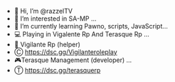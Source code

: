 - 👋 Hi, I’m @razzelTV
- 👀 I’m interested in SA-MP ...
- 🌱 I’m currently learning Pawno, scripts, JavaScript...
- 💻 Playing in Vigalente Rp And Terasque Rp ...
- 🧬 Vigilante Rp (helper)
- Ⓒ︎ https://dsc.gg/Vigilanteroleplay
- 🎮Terasque Management (developer) ...
- Ⓣ︎ https://dsc.gg/terasquerp
<!---
razzelTV/razzelTV is a ✨ special ✨ repository because its `README.md` (this file) appears on your GitHub profile.
You can click the Preview link to take a look at your changes.
--->

